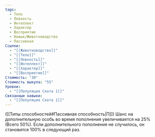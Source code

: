 ```yaml
---
tags:
  - Тело
  - Ловкость
  - Интеллект
  - Характер
  - Восприятие
  - Навык/Животноводство
  - Пассивная
Ссылки:
  - "[[Животноводство]]"
  - "[[Тело]]"
  - "[[Ловкость]]"
  - "[[Интеллект]]"
  - "[[Характер]]"
  - "[[Восприятие]]"
Стоимость: "30"
Стоимость выкупа: "55"
Уровни:
  - "[[Популяция Скота 1]]"
Связанные навыки:
  - "[[Популяция Скота 1]]"
---
```

([[Типы способностей#Пассивная способность|П]]) Шанс на дополнительную особь во время пополнения увеличивается на 25% (Всего 50%). Если дополнительного пополнения не случилось, он становится 100% в следующий раз. 